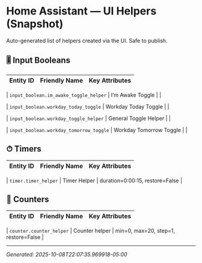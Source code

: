 # Home Assistant — UI Helpers (Snapshot)
Auto-generated list of helpers created via the UI. Safe to publish.






## 🎚 Input Booleans
| Entity ID | Friendly Name | Key Attributes |
|---|---|---|




| `input_boolean.im_awake_toggle_helper` | I’m Awake Toggle |  |




| `input_boolean.workday_today_toggle` | Workday Today Toggle |  |




| `input_boolean.workday_toggle_helper` | General Toggle Helper |  |




| `input_boolean.workday_tomorrow_toggle` | Workday Tomorrow Toggle |  |





















## ⏱ Timers
| Entity ID | Friendly Name | Key Attributes |
|---|---|---|




| `timer.timer_helper` | Timer Helper | duration=0:00:15, restore=False |






## 🔁 Counters
| Entity ID | Friendly Name | Key Attributes |
|---|---|---|




| `counter.counter_helper` | Counter helper | min=0, max=20, step=1, restore=False |





---
_Generated: 2025-10-08T22:07:35.969918-05:00_
